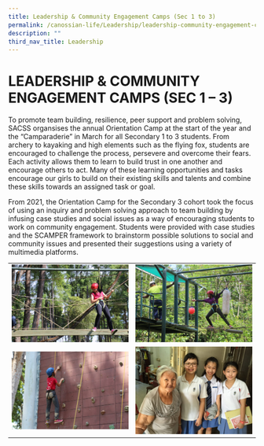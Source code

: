 ```yaml
---
title: Leadership & Community Engagement Camps (Sec 1 to 3)
permalink: /canossian-life/Leadership/leadership-community-engagement-camps-sec-1-3/
description: ""
third_nav_title: Leadership
---
```

# LEADERSHIP & COMMUNITY ENGAGEMENT CAMPS (SEC 1 – 3)
To promote team building, resilience, peer support and problem solving, SACSS organsises the annual Orientation Camp at the start of the year and the “Camparaderie” in March for all Secondary 1 to 3 students. From archery to kayaking and high elements such as the flying fox, students are encouraged to challenge the process, persevere and overcome their fears. Each activity allows them to learn to build trust in one another and encourage others to act. Many of these learning opportunities and tasks encourage our girls to build on their existing skills and talents and combine these skills towards an assigned task or goal.

From 2021, the Orientation Camp for the Secondary 3 cohort took the focus of using an inquiry and problem solving approach to team building by infusing case studies and social issues as a way of encouraging students to work on community engagement. Students were provided with case studies and the SCAMPER framework to brainstorm possible solutions to social and community issues and presented their suggestions using a variety of multimedia platforms.


|   |   |
|---|---|
| ![](/images/Canossian%20Life/Leadership/IMG_7018-1536x1024.jpg)  | ![](/images/Canossian%20Life/Leadership/IMG_9380-1536x1024.jpg)  |
| ![](/images/Canossian%20Life/Leadership/IMG_7251-1536x1024.jpg)  | ![](/images/Canossian%20Life/Leadership/Include-this-image-as-well-1536x1152.jpg)  |